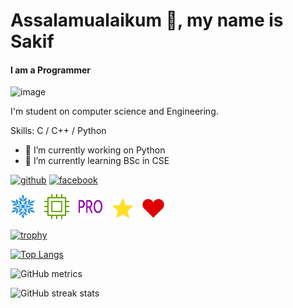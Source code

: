 # Assalamualaikum 🫡, my name is Sakif
#### I am a Programmer
![image](https://github.com/user-attachments/assets/9894d4b4-955d-4edd-a92a-2c51df08c7ea)

I'm student on computer science and Engineering.


Skills: C / C++ / Python 

- 🔭 I’m currently working on Python 
- 🌱 I’m currently learning BSc in CSE 


[<img src='https://cdn.jsdelivr.net/npm/simple-icons@3.0.1/icons/github.svg' alt='github' height='40'>](https://github.com/ErrorM8)  [<img src='https://cdn.jsdelivr.net/npm/simple-icons@3.0.1/icons/facebook.svg' alt='facebook' height='40'>](https://www.facebook.com/www.facebook.com/sakibul.sakif)  

<a href='https://archiveprogram.github.com/'><img src='https://raw.githubusercontent.com/acervenky/animated-github-badges/master/assets/acbadge.gif' width='40' height='40'></a> <a href='https://docs.github.com/en/developers'><img src='https://raw.githubusercontent.com/acervenky/animated-github-badges/master/assets/devbadge.gif' width='40' height='40'></a> <a href='https://github.com/pricing'><img src='https://raw.githubusercontent.com/acervenky/animated-github-badges/master/assets/pro.gif' width='40' height='40'></a> <a href='https://stars.github.com/'><img src='https://raw.githubusercontent.com/acervenky/animated-github-badges/master/assets/starbadge.gif' width='35' height='35'></a> <a href='https://docs.github.com/en/github/supporting-the-open-source-community-with-github-sponsors'><img src='https://raw.githubusercontent.com/acervenky/animated-github-badges/master/assets/sponsorbadge.gif' width='35' height='35'></a> 

[![trophy](https://github-profile-trophy.vercel.app/?username=ErrorM8)](https://github.com/ryo-ma/github-profile-trophy)

[![Top Langs](https://github-readme-stats.vercel.app/api/top-langs/?username=ErrorM8)](https://github.com/anuraghazra/github-readme-stats)

![GitHub metrics](https://metrics.lecoq.io/ErrorM8)  

![GitHub streak stats](https://streak-stats.demolab.com/?user=ErrorM8)  


